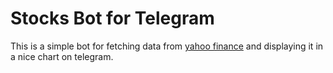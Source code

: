 # Stocks Bot for Telegram

This is a simple bot for fetching data from [yahoo finance](https://finance.yahoo.com/)
and displaying it in a nice chart on telegram.


